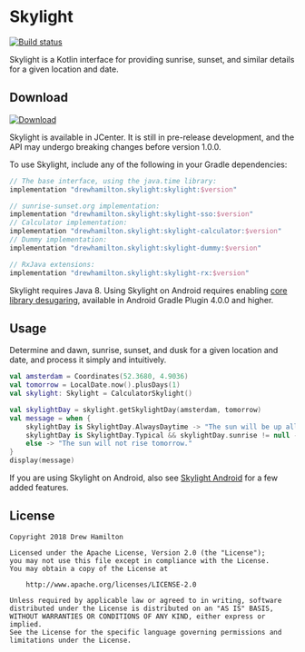 # Skylight
[![Build status](https://travis-ci.org/drewhamilton/Skylight.svg?branch=master)](https://travis-ci.org/drewhamilton/Skylight)

Skylight is a Kotlin interface for providing sunrise, sunset, and similar details for a given location and date.

## Download
[![Download](https://api.bintray.com/packages/drewhamilton/Skylight/Skylight/images/download.svg)](https://bintray.com/drewhamilton/Skylight)

Skylight is available in JCenter. It is still in pre-release development, and the API may undergo breaking changes
before version 1.0.0.

To use Skylight, include any of the following in your Gradle dependencies:
```groovy
// The base interface, using the java.time library:
implementation "drewhamilton.skylight:skylight:$version"

// sunrise-sunset.org implementation:
implementation "drewhamilton.skylight:skylight-sso:$version"
// Calculator implementation:
implementation "drewhamilton.skylight:skylight-calculator:$version"
// Dummy implementation:
implementation "drewhamilton.skylight:skylight-dummy:$version"

// RxJava extensions:
implementation "drewhamilton.skylight:skylight-rx:$version"
```

Skylight requires Java 8. Using Skylight on Android requires enabling
[core library desugaring](https://developer.android.com/studio/preview/features#j8-desugar), available in Android Gradle
Plugin 4.0.0 and higher.

## Usage
Determine and dawn, sunrise, sunset, and dusk for a given location and date, and process it simply and intuitively.
```kotlin
val amsterdam = Coordinates(52.3680, 4.9036)
val tomorrow = LocalDate.now().plusDays(1)
val skylight: Skylight = CalculatorSkylight()

val skylightDay = skylight.getSkylightDay(amsterdam, tomorrow)
val message = when {
    skylightDay is SkylightDay.AlwaysDaytime -> "The sun will be up all day in Amsterdam tomorrow."
    skylightDay is SkylightDay.Typical && skylightDay.sunrise != null -> "The sun will rise tomorrow."
    else -> "The sun will not rise tomorrow."
}
display(message)
```

If you are using Skylight on Android, also see [Skylight Android](https://github.com/drewhamilton/SkylightAndroid) for a
few added features.

## License
```
Copyright 2018 Drew Hamilton

Licensed under the Apache License, Version 2.0 (the "License");
you may not use this file except in compliance with the License.
You may obtain a copy of the License at

    http://www.apache.org/licenses/LICENSE-2.0

Unless required by applicable law or agreed to in writing, software
distributed under the License is distributed on an "AS IS" BASIS,
WITHOUT WARRANTIES OR CONDITIONS OF ANY KIND, either express or implied.
See the License for the specific language governing permissions and
limitations under the License.
```
